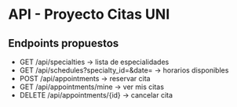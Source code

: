 # API - Proyecto Citas UNI

## Endpoints propuestos
- GET /api/specialties → lista de especialidades
- GET /api/schedules?specialty_id=&date= → horarios disponibles
- POST /api/appointments → reservar cita
- GET /api/appointments/mine → ver mis citas
- DELETE /api/appointments/{id} → cancelar cita
